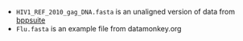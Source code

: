 * `HIV1_REF_2010_gag_DNA.fasta` is an unaligned version of data from [bppsuite](https://github.com/BioPP/bppsuite/tree/master/Examples/Data)
* `Flu.fasta` is an example file from datamonkey.org
